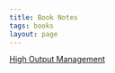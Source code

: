 ```yaml
---
title: Book Notes
tags: books
layout: page
---
```


[High Output Management](/books/high_output_management)
